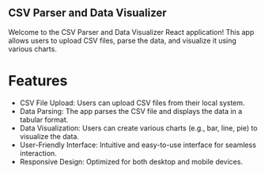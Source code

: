 ## CSV Parser and Data Visualizer

Welcome to the CSV Parser and Data Visualizer React application! This app allows users to upload CSV files, parse the data, and visualize it using various charts.

# Features
- CSV File Upload: Users can upload CSV files from their local system.
- Data Parsing: The app parses the CSV file and displays the data in a tabular format.
- Data Visualization: Users can create various charts (e.g., bar, line, pie) to visualize the data.
- User-Friendly Interface: Intuitive and easy-to-use interface for seamless interaction.
- Responsive Design: Optimized for both desktop and mobile devices.
